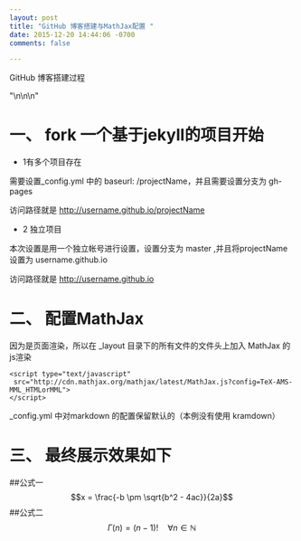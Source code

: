 ```yaml
---
layout: post
title: "GitHub 博客搭建与MathJax配置 "
date: 2015-12-20 14:44:06 -0700
comments: false

---
```

 
 
GitHub  博客搭建过程


"\n\n\n"

# 一、 fork 一个基于jekyll的项目开始

+ 1有多个项目存在

需要设置_config.yml  中的 baseurl: /projectName，并且需要设置分支为 gh-pages

访问路径就是 http://username.github.io/projectName

+ 2 独立项目 

本次设置是用一个独立帐号进行设置，设置分支为 master ,并且将projectName设置为 username.github.io

访问路径就是 http://username.github.io



# 二、 配置MathJax 

因为是页面渲染，所以在 _layout 目录下的所有文件的文件头上加入  MathJax 的js渲染

```
<script type="text/javascript"
 src="http://cdn.mathjax.org/mathjax/latest/MathJax.js?config=TeX-AMS-MML_HTMLorMML">
</script>

```

_config.yml 中对markdown 的配置保留默认的（本例没有使用 kramdown）

#  三、 最终展示效果如下



##公式一
$$x = \frac{-b \pm \sqrt{b^2 - 4ac}}{2a}$$
##公式二
$$\Gamma(n) = (n-1)!\quad\forall n\in\mathbb N$$

